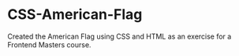 # CSS-American-Flag

Created the American Flag using CSS and HTML as an exercise for a Frontend Masters course.
